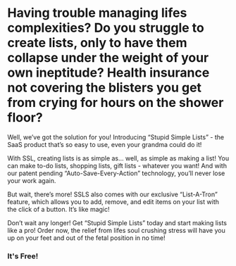 # Having trouble managing lifes complexities? Do you struggle to create lists, only to have them collapse under the weight of your own ineptitude?  Health insurance not covering the blisters you get from crying for hours on the shower floor?

Well, we’ve got the solution for you! Introducing “Stupid Simple Lists” - the SaaS product that’s so easy to use, even your grandma could do it!

With SSL, creating lists is as simple as… well, as simple as making a list! You can make to-do lists, shopping lists, gift lists - whatever you want! And with our patent pending “Auto-Save-Every-Action” technology, you’ll never lose your work again.

But wait, there’s more! SSLS also comes with our exclusive “List-A-Tron” feature, which allows you to add, remove, and edit items on your list with the click of a button. It’s like magic!  

Don’t wait any longer! Get “Stupid Simple Lists” today and start making lists like a pro! Order now, the relief from lifes soul crushing stress will have you up on your feet and out of the fetal position in no time!

### It's Free!
